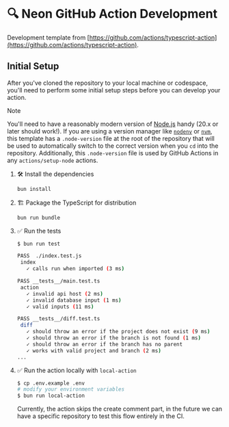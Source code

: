# 🔍 Neon GitHub Action Development

Development template from
[https://github.com/actions/typescript-action](https://github.com/actions/typescript-action).

## Initial Setup

After you've cloned the repository to your local machine or codespace, you'll
need to perform some initial setup steps before you can develop your action.

> [!NOTE]
>
> You'll need to have a reasonably modern version of
> [Node.js](https://nodejs.org) handy (20.x or later should work!). If you are
> using a version manager like [`nodenv`](https://github.com/nodenv/nodenv) or
> [`nvm`](https://github.com/nvm-sh/nvm), this template has a `.node-version`
> file at the root of the repository that will be used to automatically switch
> to the correct version when you `cd` into the repository. Additionally, this
> `.node-version` file is used by GitHub Actions in any `actions/setup-node`
> actions.

1. :hammer_and_wrench: Install the dependencies

   ```bash
   bun install
   ```

1. :building_construction: Package the TypeScript for distribution

   ```bash
   bun run bundle
   ```

1. :white_check_mark: Run the tests

   ```bash
   $ bun run test

   PASS  ./index.test.js
    index
      ✓ calls run when imported (3 ms)

   PASS __tests__/main.test.ts
    action
      ✓ invalid api host (2 ms)
      ✓ invalid database input (1 ms)
      ✓ valid inputs (11 ms)

   PASS __tests__/diff.test.ts
    diff
      ✓ should throw an error if the project does not exist (9 ms)
      ✓ should throw an error if the branch is not found (1 ms)
      ✓ should throw an error if the branch has no parent
      ✓ works with valid project and branch (2 ms)
   ...
   ```

1. :white_check_mark: Run the action locally with `local-action`

   ```bash
   $ cp .env.example .env
   # modify your environment variables
   $ bun run local-action
   ```

   Currently, the action skips the create comment part, in the future we can
   have a specific repository to test this flow entirely in the CI.

